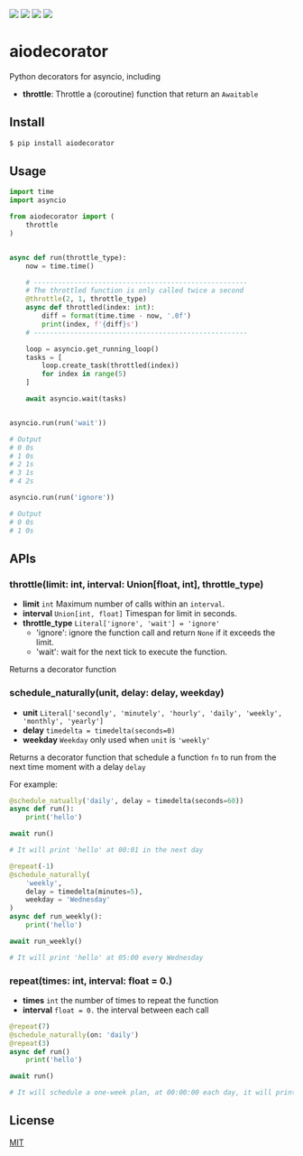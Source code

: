 [![](https://github.com/kaelzhang/python-aiodecorator/actions/workflows/python.yml/badge.svg)](https://github.com/kaelzhang/python-aiodecorator/actions/workflows/python.yml)
[![](https://codecov.io/gh/kaelzhang/python-aiodecorator/branch/master/graph/badge.svg)](https://codecov.io/gh/kaelzhang/python-aiodecorator)
[![](https://img.shields.io/pypi/v/aiodecorator.svg)](https://pypi.org/project/aiodecorator/)
[![](https://img.shields.io/pypi/l/aiodecorator.svg)](https://github.com/kaelzhang/python-aiodecorator)

# aiodecorator

Python decorators for asyncio, including

- **throttle**: Throttle a (coroutine) function that return an `Awaitable`
<!-- - limit -->
<!-- - timeout -->

## Install

```sh
$ pip install aiodecorator
```

## Usage

```py
import time
import asyncio

from aiodecorator import (
    throttle
)


async def run(throttle_type):
    now = time.time()

    # -----------------------------------------------------
    # The throttled function is only called twice a second
    @throttle(2, 1, throttle_type)
    async def throttled(index: int):
        diff = format(time.time - now, '.0f')
        print(index, f'{diff}s')
    # -----------------------------------------------------

    loop = asyncio.get_running_loop()
    tasks = [
        loop.create_task(throttled(index))
        for index in range(5)
    ]

    await asyncio.wait(tasks)


asyncio.run(run('wait'))

# Output
# 0 0s
# 1 0s
# 2 1s
# 3 1s
# 4 2s

asyncio.run(run('ignore'))

# Output
# 0 0s
# 1 0s
```

## APIs

### throttle(limit: int, interval: Union[float, int], throttle_type)

- **limit** `int` Maximum number of calls within an `interval`.
- **interval** `Union[int, float]` Timespan for limit in seconds.
- **throttle_type** `Literal['ignore', 'wait'] = 'ignore'`
  - 'ignore': ignore the function call and return `None` if it exceeds the limit.
  - 'wait': wait for the next tick to execute the function.

Returns a decorator function

### schedule_naturally(unit, delay: delay, weekday)

- **unit** `Literal['secondly', 'minutely', 'hourly', 'daily', 'weekly', 'monthly', 'yearly']`
- **delay** `timedelta = timedelta(seconds=0)`
- **weekday** `Weekday` only used when `unit` is `'weekly'`

Returns a decorator function that schedule a function `fn` to run from the next time moment with a delay `delay`

For example:

```py
@schedule_natually('daily', delay = timedelta(seconds=60))
async def run():
    print('hello')

await run()

# It will print 'hello' at 00:01 in the next day
```

```py
@repeat(-1)
@schedule_naturally(
    'weekly',
    delay = timedelta(minutes=5),
    weekday = 'Wednesday'
)
async def run_weekly():
    print('hello')

await run_weekly()

# It will print 'hello' at 05:00 every Wednesday
```

### repeat(times: int, interval: float = 0.)

- **times** `int` the number of times to repeat the function
- **interval** `float = 0.` the interval between each call

```py
@repeat(7)
@schedule_naturally(on: 'daily')
@repeat(3)
async def run()
    print('hello')

await run()

# It will schedule a one-week plan, at 00:00:00 each day, it will print 3 'hello'
```

## License

[MIT](LICENSE)
